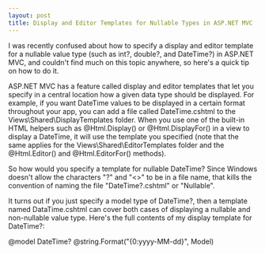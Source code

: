 ```yaml
---
layout: post
title: Display and Editor Templates for Nullable Types in ASP.NET MVC
---
```


I was recently confused about how to specify a display and editor template for a nullable value type (such as int?, double?, and DateTime?) in ASP.NET MVC, and couldn't find much on this topic anywhere, so here's a quick tip on how to do it.

ASP.NET MVC has a feature called display and editor templates that let you specify in a central location how a given data type should be displayed. For example, if you want DateTime values to be displayed in a certain format throughout your app, you can add a file called DateTime.cshtml to the Views\Shared\DisplayTemplates folder. When you use one of the built-in HTML helpers such as @Html.Display() or @Html.DisplayFor() in a view to display a DateTime, it will use the template you specified (note that the same applies for the Views\Shared\EditorTemplates folder and the @Html.Editor() and @Html.EditorFor() methods).

So how would you specify a template for nullable DateTime? Since Windows doesn't allow the characters "?" and "<>" to be in a file name, that kills the convention of naming the file "DateTime?.cshtml" or "Nullable<DateTime>".

It turns out if you just specify a model type of DateTime?, then a template named DataTime.cshtml can cover both cases of displaying a nullable and non-nullable value type. Here's the full contents of my display template for DateTime?:

@model DateTime?
@string.Format("{0:yyyy-MM-dd}", Model)